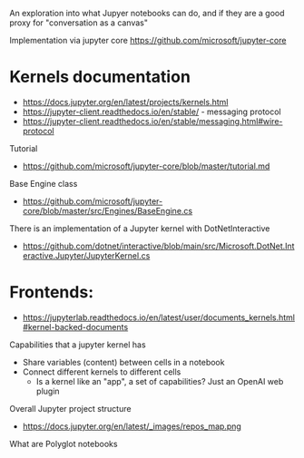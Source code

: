 An exploration into what Jupyer notebooks can do, and if they are a good proxy for "conversation as a canvas"

Implementation via jupyter core
https://github.com/microsoft/jupyter-core


# Kernels documentation
- https://docs.jupyter.org/en/latest/projects/kernels.html
- https://jupyter-client.readthedocs.io/en/stable/ - messaging protocol
- https://jupyter-client.readthedocs.io/en/stable/messaging.html#wire-protocol

Tutorial
- https://github.com/microsoft/jupyter-core/blob/master/tutorial.md

Base Engine class
- https://github.com/microsoft/jupyter-core/blob/master/src/Engines/BaseEngine.cs

There is an implementation of a Jupyter kernel with DotNetInteractive
- https://github.com/dotnet/interactive/blob/main/src/Microsoft.DotNet.Interactive.Jupyter/JupyterKernel.cs


# Frontends:
- https://jupyterlab.readthedocs.io/en/latest/user/documents_kernels.html#kernel-backed-documents


Capabilities that a jupyter kernel has
- Share variables (content) between cells in a notebook
- Connect different kernels to different cells
  - Is a kernel like an "app", a set of capabilities? Just an OpenAI web plugin

Overall Jupyter project structure
- https://docs.jupyter.org/en/latest/_images/repos_map.png

What are Polyglot notebooks
